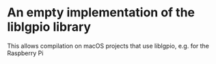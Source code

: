 # An empty implementation of the liblgpio library

This allows compilation on macOS projects that use liblgpio, e.g. for the Raspberry Pi 
